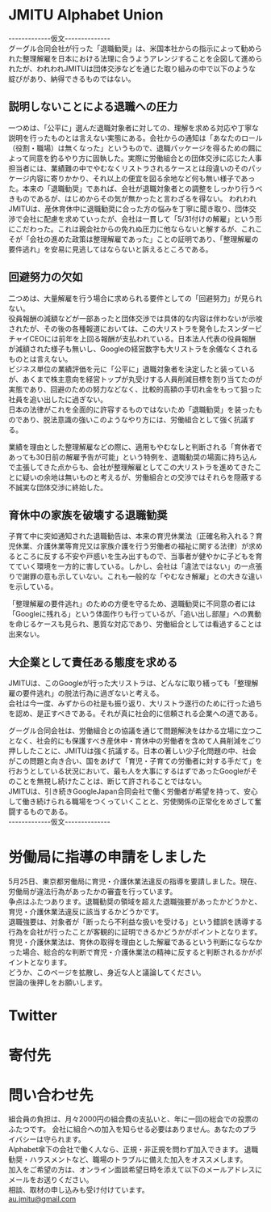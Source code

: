 # JMITU Alphabet Union
-------------仮文--------------  
グーグル合同会社が行った「退職勧奨」は、米国本社からの指示によって勧められた整理解雇を日本における法理に合うようアレンジすることを企図して進められたが、われわれJMITUは団体交渉などを通じた取り組みの中で以下のような綻びがあり、納得できるものではない。  
  
## 説明しないことによる退職への圧力
一つめは、「公平に」選んだ退職対象者に対しての、理解を求める対応や丁寧な説明を行ったものとは言えない実態にある。会社からの通知は「あなたのロール（役割・職場）は無くなった」というもので、退職パッケージを得るための餌によって同意を釣るやり方に固執した。実際に労働組合との団体交渉に応じた人事担当者には、業績難の中でやむなくリストラされるケースとは段違いのそのパッケージ内容に寄りかかり、それ以上の便宜を図る余地など何も無い様子であった。本来の「退職勧奨」であれば、会社が退職対象者との調整をしっかり行うべきものであるが、はじめからその気が無かったと言わざるを得ない。
われわれJMITUは、産休育休中に退職勧奨に合った方の悩みを丁寧に聞き取り、団体交渉で会社に配慮を求めていったが、会社は一貫して「5/31付けの解雇」という形にこだわった。これは親会社からの免れぬ圧力に他ならないと解するが、これこそが「会社の進めた政策は整理解雇であった」ことの証明であり、「整理解雇の要件逃れ」を安易に見逃してはならないと訴えるところである。  
  
## 回避努力の欠如
二つめは、大量解雇を行う場合に求められる要件としての「回避努力」が見られない。  
役員報酬の減額などが一部あったと団体交渉では具体的な内容は伴わないが示唆されたが、その後の各種報道においては、この大リストラを発令したスンダービチャイCEOには前年を上回る報酬が支払われている。日本法人代表の役員報酬が減額された様子も無いし、Googleの経営数字も大リストラを余儀なくされるものとは言えない。  
ビジネス単位の業績評価を元に「公平に」退職対象者を決定したと装っているが、あくまで株主意向を経営トップが丸受けする人員削減目標を割り当てたのが実態であり、回避のための努力などなく、比較的高額の手切れ金をもって狙った社員を追い出したに過ぎない。  
日本の法律がこれを全面的に許容するものではないため「退職勧奨」を装ったものであり、脱法意識の強いこのようなやり方には、労働組合として強く抗議する。  
  
  
業績を理由とした整理解雇などの際に、適用もやむなしと判断される「育休者であっても30日前の解雇予告が可能」という特例を、退職勧奨の場面に持ち込んで主張してきた点からも、会社が整理解雇としてこの大リストラを進めてきたことに疑いの余地は無いものと考えるが、労働組合との交渉ではそれらを隠蔽する不誠実な団体交渉に終始した。  
  
## 育休中の家族を破壊する退職勧奨
子育て中に突如通知された退職勧告は、本来の育児休業法（正確名称入れる？育児休業、介護休業等育児又は家族介護を行う労働者の福祉に関する法律）が求めるところに反する不安や戸惑いを生み出すもので、当事者が健やかに子どもを育てていく環境を一方的に害している。しかし、会社は「違法ではない」の一点張りで謝罪の意も示していない。これも一般的な「やむなき解雇」との大きな違いを示している。  
  
「整理解雇の要件逃れ」のための方便を守るため、退職勧奨に不同意の者には「Googleに残れる」という体面作りも行っているが、「追い出し部屋」への異動を命じるケースも見られ、悪質な対応であり、労働組合としては看過することは出来ない。  
  
## 大企業として責任ある態度を求める
JMITUは、このGoogleが行った大リストラは、どんなに取り繕っても「整理解雇の要件逃れ」の脱法行為に過ぎないと考える。  
会社は今一度、みずからの社是も振り返り、大リストラ遂行のために行った過ちを認め、是正すべきである。それが真に社会的に信頼される企業への道である。   
  
グーグル合同会社は、労働組合との協議を通じて問題解決をはかる立場に立つことなく、社会的にも保護すべき産休中・育休中の労働者を含めて人員削減をごり押ししたことに、JMITUは強く抗議する。日本の著しい少子化問題の中、社会がこの問題と向き合い、国をあげて「育児・子育ての労働者に対する手だて」を行おうとしている状況において、最も人を大事にするはずであったGoogleがそのことを無視し続けたことは、断じて許されることではない。  
JMITUは、引き続きGoogleJapan合同会社で働く労働者が希望を持って、安心して働き続けられる職場をつくっていくことと、労使関係の正常化をめざして奮闘するものである。  
-------------仮文--------------  

# 労働局に指導の申請をしました
5月25日、東京都労働局に育児・介護休業法違反の指導を要請しました。現在、労働局が違法行為があったかの審査を行っています。  
争点はふたつあります。退職勧奨の領域を超えた退職強要があったかどうかと、育児・介護休業法違反に該当するかどうかです。  
退職強要は、対象者が「断ったら不利益な扱いを受ける」という錯誤を誘導する行為を会社が行ったことが客観的に証明できるかどうかがポイントとなります。  
育児・介護休業法は、育休の取得を理由とした解雇であるという判断にならなかった場合、総合的な判断で育児・介護休業法の精神に反すると判断されるかがポイントとなります。  
どうか、このページを拡散し、身近な人と議論してください。  
世論の後押しをお願いします。  

# Twitter

# 寄付先

# 問い合わせ先
組合員の負担は、月々2000円の組合費の支払いと、年に一回の総会での投票のふたつです。
会社に組合への加入を知らせる必要はありません。あなたのプライバシーは守られます。  
Alphabet傘下の会社で働く人なら、正規・非正規を問わず加入できます。
退職勧奨・ハラスメントなど、職場のトラブルに備えた加入をオススメします。  
加入をご希望の方は、オンライン面談希望日時を添えて以下のメールアドレスにメールをお送りください。  
相談、取材の申し込みも受け付けています。  
au.jmitu@gmail.com